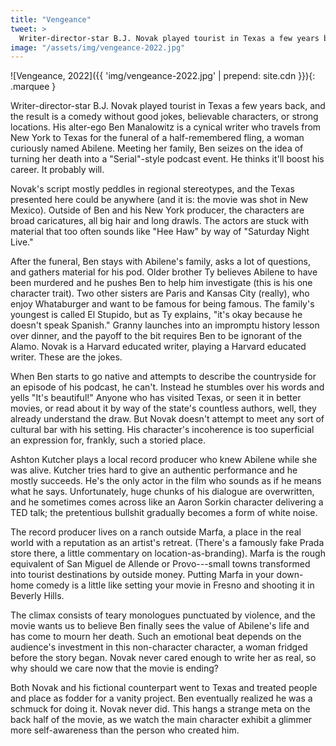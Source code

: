 ```yaml
---
title: "Vengeance"
tweet: >
  Writer-director-star B.J. Novak played tourist in Texas a few years back, and the result is a comedy without good jokes, believable characters, or strong locations.
image: "/assets/img/vengeance-2022.jpg"
---
```


![Vengeance, 2022]({{ 'img/vengeance-2022.jpg' | prepend: site.cdn }}){: .marquee }

Writer-director-star B.J. Novak played tourist in Texas a few years back, and the result is a comedy without good jokes, believable characters, or strong locations. His alter-ego Ben Manalowitz is a cynical writer who travels from New York to Texas for the funeral of a half-remembered fling, a woman curiously named Abilene. Meeting her family, Ben seizes on the idea of turning her death into a "Serial"-style podcast event. He thinks it'll boost his career. It probably will.

Novak's script mostly peddles in regional stereotypes, and the Texas presented here could be anywhere (and it is: the movie was shot in New Mexico). Outside of Ben and his New York producer, the characters are broad caricatures, all big hair and long drawls. The actors are stuck with material that too often sounds like "Hee Haw" by way of "Saturday Night Live." 

After the funeral, Ben stays with Abilene's family, asks a lot of questions, and gathers material for his pod. Older brother Ty believes Abilene to have been murdered and he pushes Ben to help him investigate (this is his one character trait). Two other sisters are Paris and Kansas City (really), who enjoy Whataburger and want to be famous for being famous. The family's youngest is called El Stupido, but as Ty explains, "it's okay because he doesn't speak Spanish." Granny launches into an impromptu history lesson over dinner, and the payoff to the bit requires Ben to be ignorant of the Alamo. Novak is a Harvard educated writer, playing a Harvard educated writer. These are the jokes.

When Ben starts to go native and attempts to describe the countryside for an episode of his podcast, he can't. Instead he stumbles over his words and yells "It's beautiful!" Anyone who has visited Texas, or seen it in better movies, or read about it by way of the state's countless authors, well, they already understand the draw. But Novak doesn't attempt to meet any sort of cultural bar with his setting. His character's incoherence is too superficial an expression for, frankly, such a storied place.

Ashton Kutcher plays a local record producer who knew Abilene while she was alive. Kutcher tries hard to give an authentic performance and he mostly succeeds. He's the only actor in the film who sounds as if he means what he says. Unfortunately, huge chunks of his dialogue are overwritten, and he sometimes comes across like an Aaron Sorkin character delivering a TED talk; the pretentious bullshit gradually becomes a form of white noise.

The record producer lives on a ranch outside Marfa, a place in the real world with a reputation as an artist's retreat. (There's a famously fake Prada store there, a little commentary on location-as-branding). Marfa is the rough equivalent of San Miguel de Allende or Provo---small towns transformed into tourist destinations by outside money. Putting Marfa in your down-home comedy is a little like setting your movie in Fresno and shooting it in Beverly Hills.

The climax consists of teary monologues punctuated by violence, and the movie wants us to believe Ben finally sees the value of Abilene's life and has come to mourn her death. Such an emotional beat depends on the audience's investment in this non-character character, a woman fridged before the story began. Novak never cared enough to write her as real, so why should we care now that the movie is ending?

Both Novak and his fictional counterpart went to Texas and treated people and place as fodder for a vanity project. Ben eventually realized he was a schmuck for doing it. Novak never did. This hangs a strange meta on the back half of the movie, as we watch the main character exhibit a glimmer more self-awareness than the person who created him.